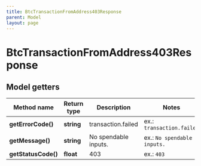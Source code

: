 ```yaml
---
title: BtcTransactionFromAddress403Response
parent: Model
layout: page
---
```


# BtcTransactionFromAddress403Response

## Model getters

Method name | Return type | Description | Notes
------------ | ------------- | ------------- | -------------
**getErrorCode()** | **string** | transaction.failed | ex.: `transaction.failed`
**getMessage()** | **string** | No spendable inputs. | ex.: `No spendable inputs.`
**getStatusCode()** | **float** | 403 | ex.: `403`

